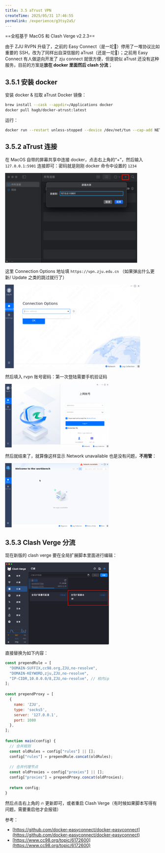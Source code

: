 ```yaml
---
title: 3.5 aTrust VPN
createTime: 2025/05/31 17:46:55
permalink: /experience/g3tsy2a5/
---
```


==全程基于 MacOS 和 Clash Verge v2.2.3==

由于 ZJU RVPN 升级了，之前的 Easy Connect（是一坨💩）停用了一堆协议比如重要的 SSH，改为了同样出自深信服的 aTrust（还是一坨💩）；之前用 Easy Connect 有人做逆向开发了 zju connect 就很方便，但是貌似 aTrust 还没有这种服务，目前的方案是**放在 docker 里面然后 clash 分流**；

## 3.5.1 安装 docker

安装 docker & 拉取 aTrust Docker 镜像：

```bash
brew install --cask --appdir=/Applications docker
docker pull hagb/docker-atrust:latest
```

运行：

```bash
docker run --restart unless-stopped --device /dev/net/tun --cap-add NET_ADMIN -ti -e PASSWORD=1234 -e URLWIN=1 -v $HOME/.atrust-data:/root -p 127.0.0.1:5901:5901 -p 127.0.0.1:1080:1080 -p 127.0.0.1:8888:8888 -p 127.0.0.1:54631:54631 --sysctl net.ipv4.conf.default.route_localnet=1 hagb/docker-atrust
```

## 3.5.2 aTrust 连接

在 MacOS 自带的屏幕共享中连接 docker，点击右上角的“+”，然后输入 `127.0.0.1:5901` 连接即可：密码就是刚刚 docker 命令中设置的 `1234`

<img src="https://raw.githubusercontent.com/PLUS-WAVE/blog-image/master/img/blog/2025-05-31/image-20250531164006464.png" alt="image-20250531164006464" style="zoom: 42%;" />

这里 Connection Options 地址填  `https://vpn.zju.edu.cn` （如果弹出什么更新/ Update 之类的跳过就行了）

<img src="https://raw.githubusercontent.com/PLUS-WAVE/blog-image/master/img/blog/2025-05-31/image-20250531164423225.png" alt="image-20250531164423225" style="zoom: 43%;" />

然后填入 rvpn 账号密码：第一次登陆需要手机验证码

<img src="https://raw.githubusercontent.com/PLUS-WAVE/blog-image/master/img/blog/2025-05-31/image-20250531164314306.png" alt="image-20250531164314306" style="zoom:33%;" />

然后就结束了，就算像这样显示 Network unavailable 也是没有问题，**不用管**：

<img src="https://raw.githubusercontent.com/PLUS-WAVE/blog-image/master/img/blog/2025-05-31/image-20250531164759364.png" alt="image-20250531164759364" style="zoom:33%;" />

## 3.5.3 Clash Verge 分流

现在新版的 clash verge 要在全局扩展脚本里面进行编辑：

<img src="https://raw.githubusercontent.com/PLUS-WAVE/blog-image/master/img/blog/2025-05-31/image-20250531165336356.png" alt="image-20250531165336356" style="zoom:33%;" />

直接替换为如下内容：

```javascript
const prependRule = [
  "DOMAIN-SUFFIX,cc98.org,ZJU,no-resolve",
  "DOMAIN-KEYWORD,zju,ZJU,no-resolve",
  "IP-CIDR,10.0.0.0/8,ZJU,no-resolve", // 校内ip
];

const prependProxy = [
  {
    name: 'ZJU',
    type: 'socks5',
    server: '127.0.0.1',
    port: 1080
  },
];

function main(config) {
  // 合并规则
  const oldRules = config["rules"] || [];
  config["rules"] = prependRule.concat(oldRules);

  // 合并代理节点
  const oldProxies = config["proxies"] || [];
  config["proxies"] = prependProxy.concat(oldProxies);

  return config;
}
```

然后点击右上角的 🔥 更新即可，或者重启 Clash Verge（有时候如果脚本写得有问题，需要重启他才会报错）

参考：

- [https://github.com/docker-easyconnect/docker-easyconnect](https://github.com/docker-easyconnect/docker-easyconnect)
- [https://www.cc98.org/topic/6172600](https://www.cc98.org/topic/6172600)


